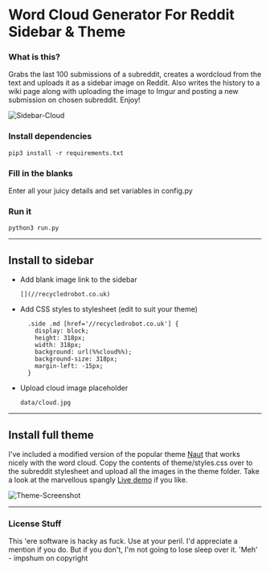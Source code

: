 # Word Cloud Generator For Reddit Sidebar & Theme

### What is this?

Grabs the last 100 submissions of a subreddit, creates a wordcloud from the text and uploads it as a sidebar image on Reddit. Also writes the history to a wiki page along with uploading the image to Imgur and posting a new submission on chosen subreddit. Enjoy!

![Sidebar-Cloud](https://i.imgur.com/iyURIFQ.jpg)


### Install dependencies

    pip3 install -r requirements.txt

### Fill in the blanks     

Enter all your juicy details and set variables in config.py

### Run it

    python3 run.py

---

## Install to sidebar

* Add blank image link to the sidebar

      [](//recycledrobot.co.uk)

* Add CSS styles to stylesheet (edit to suit your theme)

        .side .md [href='//recycledrobot.co.uk'] {
          display: block;
          height: 318px;
          width: 318px;
          background: url(%%cloud%%);
          background-size: 318px;
          margin-left: -15px;
        }

* Upload cloud image placeholder

      data/cloud.jpg

---

## Install full theme

I've included a modified version of the popular theme [Naut](https://github.com/Axel--/Naut-for-reddit) that works nicely with the word cloud. Copy the contents of theme/styles.css over to the subreddit stylesheet and upload all the images in the theme folder. Take a look at the marvellous spangly [Live demo](https://www.reddit.com/r/recycledrobot/) if you like.

![Theme-Screenshot](https://i.imgur.com/lyBLFST.png)

---

### License Stuff

This 'ere software is hacky as fuck. Use at your peril.
I'd appreciate a mention if you do. But if you don't,
I'm not going to lose sleep over it.
'Meh' - impshum on copyright
